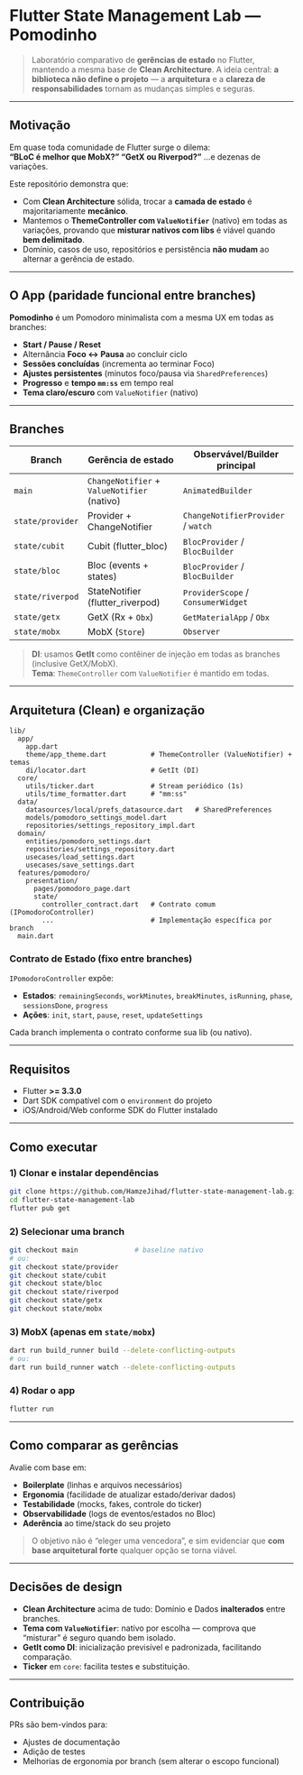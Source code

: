 # Flutter State Management Lab — Pomodinho

> Laboratório comparativo de **gerências de estado** no Flutter, mantendo a mesma base de **Clean Architecture**. A ideia central: **a biblioteca não define o projeto** — a **arquitetura** e a **clareza de responsabilidades** tornam as mudanças simples e seguras.

---

## Motivação

Em quase toda comunidade de Flutter surge o dilema:  
**“BLoC é melhor que MobX?” “GetX ou Riverpod?”** …e dezenas de variações.

Este repositório demonstra que:

- Com **Clean Architecture** sólida, trocar a **camada de estado** é majoritariamente **mecânico**.  
- Mantemos o **ThemeController com `ValueNotifier`** (nativo) em todas as variações, provando que **misturar nativos com libs** é viável quando **bem delimitado**.  
- Domínio, casos de uso, repositórios e persistência **não mudam** ao alternar a gerência de estado.

---

## O App (paridade funcional entre branches)

**Pomodinho** é um Pomodoro minimalista com a mesma UX em todas as branches:

- **Start / Pause / Reset**  
- Alternância **Foco ↔ Pausa** ao concluir ciclo  
- **Sessões concluídas** (incrementa ao terminar Foco)  
- **Ajustes persistentes** (minutos foco/pausa via `SharedPreferences`)  
- **Progresso** e **tempo `mm:ss`** em tempo real  
- **Tema claro/escuro** com `ValueNotifier` (nativo)

---

## Branches

| Branch            | Gerência de estado                         | Observável/Builder principal         |
|-------------------|--------------------------------------------|--------------------------------------|
| `main`            | `ChangeNotifier` + `ValueNotifier` (nativo)| `AnimatedBuilder`                    |
| `state/provider`  | Provider + ChangeNotifier                  | `ChangeNotifierProvider` / `watch`   |
| `state/cubit`     | Cubit (flutter_bloc)                       | `BlocProvider` / `BlocBuilder`       |
| `state/bloc`      | Bloc (events + states)                     | `BlocProvider` / `BlocBuilder`       |
| `state/riverpod`  | StateNotifier (flutter_riverpod)           | `ProviderScope` / `ConsumerWidget`   |
| `state/getx`      | GetX (Rx + `Obx`)                          | `GetMaterialApp` / `Obx`             |
| `state/mobx`      | MobX (`Store`)                             | `Observer`                           |

> **DI**: usamos **GetIt** como contêiner de injeção em todas as branches (inclusive GetX/MobX).  
> **Tema**: `ThemeController` com `ValueNotifier` é mantido em todas.

---

## Arquitetura (Clean) e organização

```text
lib/
  app/
    app.dart
    theme/app_theme.dart           # ThemeController (ValueNotifier) + temas
    di/locator.dart                # GetIt (DI)
  core/
    utils/ticker.dart              # Stream periódico (1s)
    utils/time_formatter.dart      # "mm:ss"
  data/
    datasources/local/prefs_datasource.dart   # SharedPreferences
    models/pomodoro_settings_model.dart
    repositories/settings_repository_impl.dart
  domain/
    entities/pomodoro_settings.dart
    repositories/settings_repository.dart
    usecases/load_settings.dart
    usecases/save_settings.dart
  features/pomodoro/
    presentation/
      pages/pomodoro_page.dart
      state/
        controller_contract.dart   # Contrato comum (IPomodoroController)
        ...                        # Implementação específica por branch
  main.dart
```

### Contrato de Estado (fixo entre branches)

`IPomodoroController` expõe:

- **Estados**: `remainingSeconds`, `workMinutes`, `breakMinutes`, `isRunning`, `phase`, `sessionsDone`, `progress`  
- **Ações**: `init`, `start`, `pause`, `reset`, `updateSettings`

Cada branch implementa o contrato conforme sua lib (ou nativo).

---

## Requisitos

- Flutter **>= 3.3.0**  
- Dart SDK compatível com o `environment` do projeto  
- iOS/Android/Web conforme SDK do Flutter instalado

---

## Como executar

### 1) Clonar e instalar dependências
```bash
git clone https://github.com/HamzeJihad/flutter-state-management-lab.git
cd flutter-state-management-lab
flutter pub get
```

### 2) Selecionar uma branch
```bash
git checkout main              # baseline nativo
# ou:
git checkout state/provider
git checkout state/cubit
git checkout state/bloc
git checkout state/riverpod
git checkout state/getx
git checkout state/mobx
```

### 3) MobX (apenas em `state/mobx`)
```bash
dart run build_runner build --delete-conflicting-outputs
# ou:
dart run build_runner watch --delete-conflicting-outputs
```

### 4) Rodar o app
```bash
flutter run
```

---

## Como comparar as gerências

Avalie com base em:

- **Boilerplate** (linhas e arquivos necessários)  
- **Ergonomia** (facilidade de atualizar estado/derivar dados)  
- **Testabilidade** (mocks, fakes, controle do ticker)  
- **Observabilidade** (logs de eventos/estados no Bloc)  
- **Aderência** ao time/stack do seu projeto

> O objetivo não é “eleger uma vencedora”, e sim evidenciar que **com base arquitetural forte** qualquer opção se torna viável.

---

## Decisões de design

- **Clean Architecture** acima de tudo: Domínio e Dados **inalterados** entre branches.  
- **Tema com `ValueNotifier`**: nativo por escolha — comprova que “misturar” é seguro quando bem isolado.  
- **GetIt como DI**: inicialização previsível e padronizada, facilitando comparação.  
- **Ticker** em `core`: facilita testes e substituição.

---

## Contribuição

PRs são bem-vindos para:

- Ajustes de documentação  
- Adição de testes  
- Melhorias de ergonomia por branch (sem alterar o escopo funcional)

